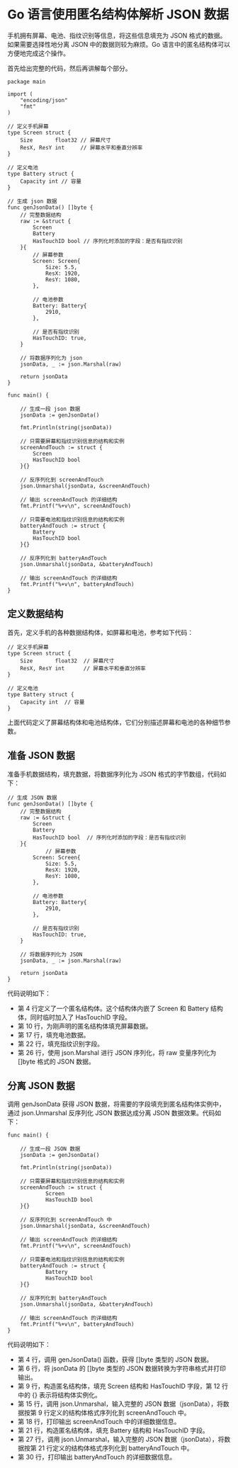 # Go 语言使用匿名结构体解析 JSON 数据

手机拥有屏幕、电池、指纹识别等信息，将这些信息填充为 JSON 格式的数据。如果需要选择性地分离 JSON 中的数据则较为麻烦。Go 语言中的匿名结构体可以方便地完成这个操作。

首先给出完整的代码，然后再讲解每个部分。

```
package main

import (
    "encoding/json"
    "fmt"
)

// 定义手机屏幕
type Screen struct {
    Size       float32 // 屏幕尺寸
    ResX, ResY int     // 屏幕水平和垂直分辨率
}

// 定义电池
type Battery struct {
    Capacity int // 容量
}

// 生成 json 数据
func genJsonData() []byte {
    // 完整数据结构
    raw := &struct {
        Screen
        Battery
        HasTouchID bool // 序列化时添加的字段：是否有指纹识别
    }{
        // 屏幕参数
        Screen: Screen{
            Size: 5.5,
            ResX: 1920,
            ResY: 1080,
        },

        // 电池参数
        Battery: Battery{
            2910,
        },

        // 是否有指纹识别
        HasTouchID: true,
    }

    // 将数据序列化为 json
    jsonData, _ := json.Marshal(raw)

    return jsonData
}

func main() {

    // 生成一段 json 数据
    jsonData := genJsonData()

    fmt.Println(string(jsonData))

    // 只需要屏幕和指纹识别信息的结构和实例
    screenAndTouch := struct {
        Screen
        HasTouchID bool
    }{}

    // 反序列化到 screenAndTouch
    json.Unmarshal(jsonData, &screenAndTouch)

    // 输出 screenAndTouch 的详细结构
    fmt.Printf("%+v\n", screenAndTouch)

    // 只需要电池和指纹识别信息的结构和实例
    batteryAndTouch := struct {
        Battery
        HasTouchID bool
    }{}

    // 反序列化到 batteryAndTouch
    json.Unmarshal(jsonData, &batteryAndTouch)

    // 输出 screenAndTouch 的详细结构
    fmt.Printf("%+v\n", batteryAndTouch)
}
```

## 定义数据结构

首先，定义手机的各种数据结构体，如屏幕和电池，参考如下代码：

```
// 定义手机屏幕
type Screen struct {
    Size       float32  // 屏幕尺寸
    ResX, ResY int      // 屏幕水平和垂直分辨率
}

// 定义电池
type Battery struct {
    Capacity int  // 容量
}
```

上面代码定义了屏幕结构体和电池结构体，它们分别描述屏幕和电池的各种细节参数。

## 准备 JSON 数据

准备手机数据结构，填充数据，将数据序列化为 JSON 格式的字节数组，代码如下：

```
// 生成 JSON 数据
func genJsonData() []byte {
    // 完整数据结构
    raw := &struct {
        Screen
        Battery
        HasTouchID bool  // 序列化时添加的字段：是否有指纹识别
    }{
            // 屏幕参数
        Screen: Screen{
            Size: 5.5,
            ResX: 1920,
            ResY: 1080,
        },

        // 电池参数
        Battery: Battery{
            2910,
        },

        // 是否有指纹识别
        HasTouchID: true,
    }

    // 将数据序列化为 JSON
    jsonData, _ := json.Marshal(raw)

    return jsonData
}
```

代码说明如下：

*   第 4 行定义了一个匿名结构体。这个结构体内嵌了 Screen 和 Battery 结构体，同时临时加入了 HasTouchID 字段。
*   第 10 行，为刚声明的匿名结构体填充屏幕数据。
*   第 17 行，填充电池数据。
*   第 22 行，填充指纹识别字段。
*   第 26 行，使用 json.Marshal 进行 JSON 序列化，将 raw 变量序列化为 []byte 格式的 JSON 数据。

## 分离 JSON 数据

调用 genJsonData 获得 JSON 数据，将需要的字段填充到匿名结构体实例中，通过 json.Unmarshal 反序列化 JSON 数据达成分离 JSON 数据效果。代码如下：

```
func main() {

    // 生成一段 JSON 数据
    jsonData := genJsonData()

    fmt.Println(string(jsonData))

    // 只需要屏幕和指纹识别信息的结构和实例
    screenAndTouch := struct {
            Screen
            HasTouchID bool
    }{}

    // 反序列化到 screenAndTouch 中
    json.Unmarshal(jsonData, &screenAndTouch)

    // 输出 screenAndTouch 的详细结构
    fmt.Printf("%+v\n", screenAndTouch)

    // 只需要电池和指纹识别信息的结构和实例
    batteryAndTouch := struct {
            Battery
            HasTouchID bool
    }{}

    // 反序列化到 batteryAndTouch
    json.Unmarshal(jsonData, &batteryAndTouch)

    // 输出 screenAndTouch 的详细结构
    fmt.Printf("%+v\n", batteryAndTouch)
}
```

代码说明如下：

*   第 4 行，调用 genJsonData() 函数，获得 []byte 类型的 JSON 数据。
*   第 6 行，将 jsonData 的 []byte 类型的 JSON 数据转换为字符串格式并打印输出。
*   第 9 行，构造匿名结构体，填充 Screen 结构和 HasTouchID 字段，第 12 行中的 {} 表示将结构体实例化。
*   第 15 行，调用 json.Unmarshal，输入完整的 JSON 数据（jsonData），将数据按第 9 行定义的结构体格式序列化到 screenAndTouch 中。
*   第 18 行，打印输出 screenAndTouch 中的详细数据信息。
*   第 21 行，构造匿名结构体，填充 Battery 结构和 HasTouchID 字段。
*   第 27 行，调用 json.Unmarshal，输入完整的 JSON 数据（jsonData），将数据按第 21 行定义的结构体格式序列化到 batteryAndTouch 中。
*   第 30 行，打印输出 batteryAndTouch 的详细数据信息。